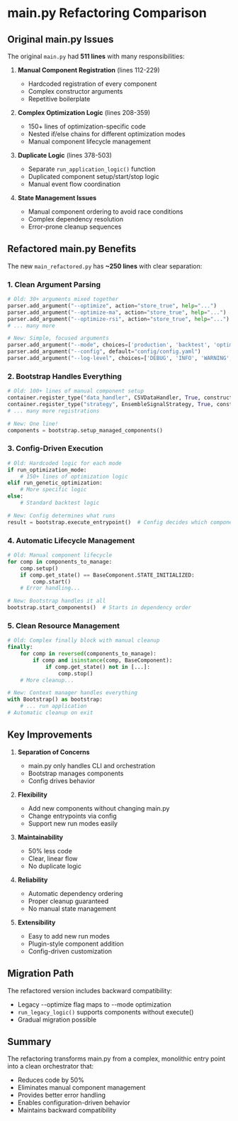 # main.py Refactoring Comparison

## Original main.py Issues

The original `main.py` had **511 lines** with many responsibilities:

1. **Manual Component Registration** (lines 112-229)
   - Hardcoded registration of every component
   - Complex constructor arguments
   - Repetitive boilerplate

2. **Complex Optimization Logic** (lines 208-359)
   - 150+ lines of optimization-specific code
   - Nested if/else chains for different optimization modes
   - Manual component lifecycle management

3. **Duplicate Logic** (lines 378-503)
   - Separate `run_application_logic()` function
   - Duplicated component setup/start/stop logic
   - Manual event flow coordination

4. **State Management Issues**
   - Manual component ordering to avoid race conditions
   - Complex dependency resolution
   - Error-prone cleanup sequences

## Refactored main.py Benefits

The new `main_refactored.py` has **~250 lines** with clear separation:

### 1. Clean Argument Parsing
```python
# Old: 30+ arguments mixed together
parser.add_argument("--optimize", action="store_true", help="...")
parser.add_argument("--optimize-ma", action="store_true", help="...")
parser.add_argument("--optimize-rsi", action="store_true", help="...")
# ... many more

# New: Simple, focused arguments
parser.add_argument("--mode", choices=['production', 'backtest', 'optimization', 'test'])
parser.add_argument("--config", default="config/config.yaml")
parser.add_argument("--log-level", choices=['DEBUG', 'INFO', 'WARNING', 'ERROR'])
```

### 2. Bootstrap Handles Everything
```python
# Old: 100+ lines of manual component setup
container.register_type("data_handler", CSVDataHandler, True, constructor_kwargs=csv_args)
container.register_type("strategy", EnsembleSignalStrategy, True, constructor_kwargs=ensemble_strat_args)
# ... many more registrations

# New: One line!
components = bootstrap.setup_managed_components()
```

### 3. Config-Driven Execution
```python
# Old: Hardcoded logic for each mode
if run_optimization_mode:
    # 150+ lines of optimization logic
elif run_genetic_optimization:
    # More specific logic
else:
    # Standard backtest logic

# New: Config determines what runs
result = bootstrap.execute_entrypoint()  # Config decides which component
```

### 4. Automatic Lifecycle Management
```python
# Old: Manual component lifecycle
for comp in components_to_manage:
    comp.setup()
    if comp.get_state() == BaseComponent.STATE_INITIALIZED:
        comp.start()
    # Error handling...

# New: Bootstrap handles it all
bootstrap.start_components()  # Starts in dependency order
```

### 5. Clean Resource Management
```python
# Old: Complex finally block with manual cleanup
finally:
    for comp in reversed(components_to_manage):
        if comp and isinstance(comp, BaseComponent):
            if comp.get_state() not in [...]:
                comp.stop()
    # More cleanup...

# New: Context manager handles everything
with Bootstrap() as bootstrap:
    # ... run application
# Automatic cleanup on exit
```

## Key Improvements

1. **Separation of Concerns**
   - main.py only handles CLI and orchestration
   - Bootstrap manages components
   - Config drives behavior

2. **Flexibility**
   - Add new components without changing main.py
   - Change entrypoints via config
   - Support new run modes easily

3. **Maintainability**
   - 50% less code
   - Clear, linear flow
   - No duplicate logic

4. **Reliability**
   - Automatic dependency ordering
   - Proper cleanup guaranteed
   - No manual state management

5. **Extensibility**
   - Easy to add new run modes
   - Plugin-style component addition
   - Config-driven customization

## Migration Path

The refactored version includes backward compatibility:
- Legacy --optimize flag maps to --mode optimization
- `run_legacy_logic()` supports components without execute()
- Gradual migration possible

## Summary

The refactoring transforms main.py from a complex, monolithic entry point into a clean orchestrator that:
- Reduces code by 50%
- Eliminates manual component management
- Provides better error handling
- Enables configuration-driven behavior
- Maintains backward compatibility